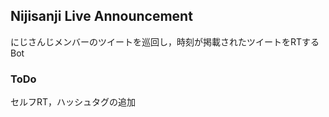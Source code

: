 ## Nijisanji Live Announcement

にじさんじメンバーのツイートを巡回し，時刻が掲載されたツイートをRTするBot  

### ToDo

セルフRT，ハッシュタグの追加
